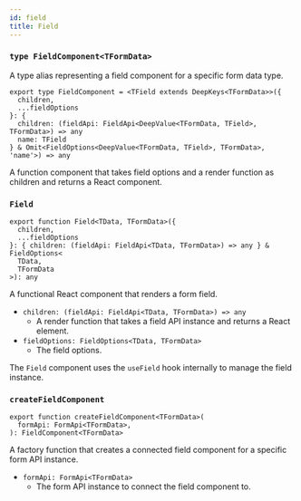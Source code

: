 ```yaml
---
id: field
title: Field
---
```


### `type FieldComponent<TFormData>`

A type alias representing a field component for a specific form data type.

```tsx
export type FieldComponent = <TField extends DeepKeys<TFormData>>({
  children,
  ...fieldOptions
}: {
  children: (fieldApi: FieldApi<DeepValue<TFormData, TField>, TFormData>) => any
  name: TField
} & Omit<FieldOptions<DeepValue<TFormData, TField>, TFormData>, 'name'>) => any
```

A function component that takes field options and a render function as children and returns a React component.

### `Field`

```tsx
export function Field<TData, TFormData>({
  children,
  ...fieldOptions
}: { children: (fieldApi: FieldApi<TData, TFormData>) => any } & FieldOptions<
  TData,
  TFormData
>): any
```

A functional React component that renders a form field.

- `children: (fieldApi: FieldApi<TData, TFormData>) => any`
  - A render function that takes a field API instance and returns a React element.
- `fieldOptions: FieldOptions<TData, TFormData>`
  - The field options.

The `Field` component uses the `useField` hook internally to manage the field instance.

### `createFieldComponent`

```tsx
export function createFieldComponent<TFormData>(
  formApi: FormApi<TFormData>,
): FieldComponent<TFormData>
```

A factory function that creates a connected field component for a specific form API instance.

- `formApi: FormApi<TFormData>`
  - The form API instance to connect the field component to.
